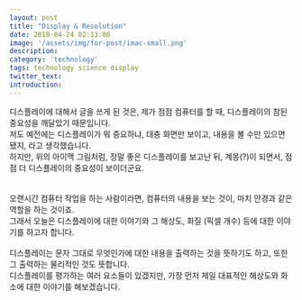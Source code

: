 ```yaml
---
layout: post
title: "Display & Resolution"
date: 2018-04-24 02:13:06
image: '/assets/img/for-post/imac-small.png'
description: 
category: 'technology'
tags: technology science display 
twitter_text:
introduction:
---
```


디스플레이에 대해서 글을 쓰게 된 것은, 제가 점점 컴퓨터를 할 때, 디스플레이의 참된 중요성을 깨달았기 때문입니다. <br>
저도 예전에는 디스플레이가 뭐 중요하냐, 대충 화면만 보이고, 내용을 볼 수만 있으면 됐지, 라고 생각했습니다. <br>
하지만, 위의 아이맥 그림처럼, 정말 좋은 디스플레이를 보고난 뒤, 계몽(?)이 되면서, 점점 더 디스플레이의 중요성이 보이더군요. <br>
<br>
<br>
오랜시간 컴퓨터 작업을 하는 사람이라면, 컴퓨터의 내용을 보는 것이, 마치 안경과 같은 역할을 하는 것이죠. <br>
그래서 오늘은 디스플레이에 대한 이야기와 그 해상도, 화질 (픽셀 개수)  등에 대한 이야기를 하고자 합니다.
<br>
<br>
디스플레이는 문자 그대로 무엇인가에 대한 내용을 출력하는 것을 뜻하기도 하고, 또한 그 출력하는 물리적인 것도 뜻합니다. <br>
디스플레이를 평가하는 여러 요소들이 있겠지만, 가장 먼저 제일 대표적인 해상도와 화소에 대한 이야기를 해보겠습니다. <br>

<br>
<br>

